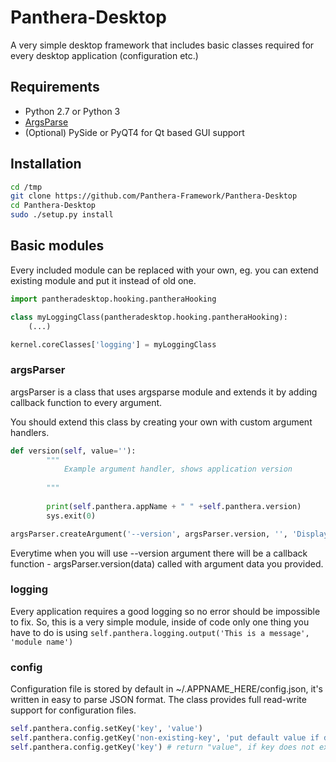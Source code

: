 Panthera-Desktop
================

A very simple desktop framework that includes basic classes required for every desktop application (configuration etc.)

## Requirements

- Python 2.7 or Python 3
- [ArgsParse](https://docs.python.org/dev/library/argparse.html)
- (Optional) PySide or PyQT4 for Qt based GUI support

## Installation

```bash
cd /tmp
git clone https://github.com/Panthera-Framework/Panthera-Desktop
cd Panthera-Desktop
sudo ./setup.py install
```

## Basic modules

Every included module can be replaced with your own, eg. you can extend existing module and put it instead of old one.

```python
import pantheradesktop.hooking.pantheraHooking

class myLoggingClass(pantheradesktop.hooking.pantheraHooking):
    (...)

kernel.coreClasses['logging'] = myLoggingClass
```

### argsParser

argsParser is a class that uses argsparse module and extends it by adding callback function to every argument.

You should extend this class by creating your own with custom argument handlers.

```python
def version(self, value=''):
        """
            Example argument handler, shows application version
            
        """
    
        print(self.panthera.appName + " " +self.panthera.version)
        sys.exit(0)
```

```python
argsParser.createArgument('--version', argsParser.version, '', 'Display help', action='store_true')
```

Everytime when you will use --version argument there will be a callback function - argsParser.version(data) called with argument data you provided.


### logging

Every application requires a good logging so no error should be impossible to fix. So, this is a very simple module, inside of code only one thing you have to do
is using `self.panthera.logging.output('This is a message', 'module name')`


### config

Configuration file is stored by default in ~/.APPNAME_HERE/config.json, it's written in easy to parse JSON format.
The class provides full read-write support for configuration files.

```python
self.panthera.config.setKey('key', 'value')
self.panthera.config.getKey('non-existing-key', 'put default value if does not exists - this is optional')
self.panthera.config.getKey('key') # return "value", if key does not exists should return None
```
